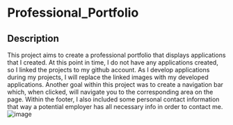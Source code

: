 # Professional_Portfolio

## Description
This project aims to create a professional portfolio that displays applications that I created. At this point in time, I do not have any applications created, so I linked the projects to my github account. As I develop applications during my projects, I will replace the linked images with my developed applications. Another goal within this project was to create a navigation bar which, when clicked, will navigate you to the corresponding area on the page. Within the footer, I also included some personal contact information that way a potential employer has all necessary info in order to contact me.
![image](https://user-images.githubusercontent.com/123976458/223242805-06f9b8be-b989-406a-b0c3-a15a428ba606.png)
